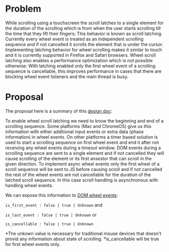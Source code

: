 # Problem
While scrolling using a touchscreen the scroll latches to a single element for the duration of the scrolling which is from when
the user starts scrolling till the time that they lift their fingers; This behavior is known as scroll latching. Currently every wheel event is treated as an independent scrolling sequence and if not cancelled it scrolls the element that is under the
cursor. Implementing latching behavior for wheel scrolling makes it similar to touch and it is currently supported in
Firefox and Safari browsers.
Wheel scroll latching also enables a performance optimization which is not possible otherwise: With latching enabled only
the first wheel event of a scrolling sequence is cancellable, this improves performance in cases that there are blocking
wheel event listeners and the main thread is busy.

# Proposal
The proposal here is a summary of this [design doc](https://docs.google.com/document/d/1BizkQyW_FDU98sGxbHOZsAQWGYIA3xxXoFQZ3_XNo1o/edit#heading=h.1zmqj1pzgpl1):

To enable wheel scroll latching we need to know the beginning and end of a scrolling sequence. Some platforms (Mac and ChromeOS)
give us this information with either additional input events or extra data (phase information) in wheel events. On other
platforms a timer based solution is used to start a scrolling sequence on first wheel event and end it after not receiving any
wheel events during a timeout window.
DOM events during a scrolling sequence are sent to a single element and if not cancelled they will cause scrolling of the 
element or its first ansestor that can scroll in the given direction. To implement async wheel events only the first wheel of a
scroll sequence will be sent to JS before causing scroll and if not cancelled the rest of the wheel events are not cancellable
for the duration of the latched scroll sequence. In this case scroll handling is asynchronous with handling wheel events.

We can expose this information to [DOM wheel events](https://w3c.github.io/uievents/#events-wheelevents):

```is_first_event : false | true | Unknown```  and

```is_last_event : false | true | Unknown``` 
or 

 ```is_cancellable : false | true | Unknown```
 
 *The unkown value is necessary for traditional mouse devices that doesn't provid any information about state of scrolling.
 *is_cancellable will be true for first wheel events only.


